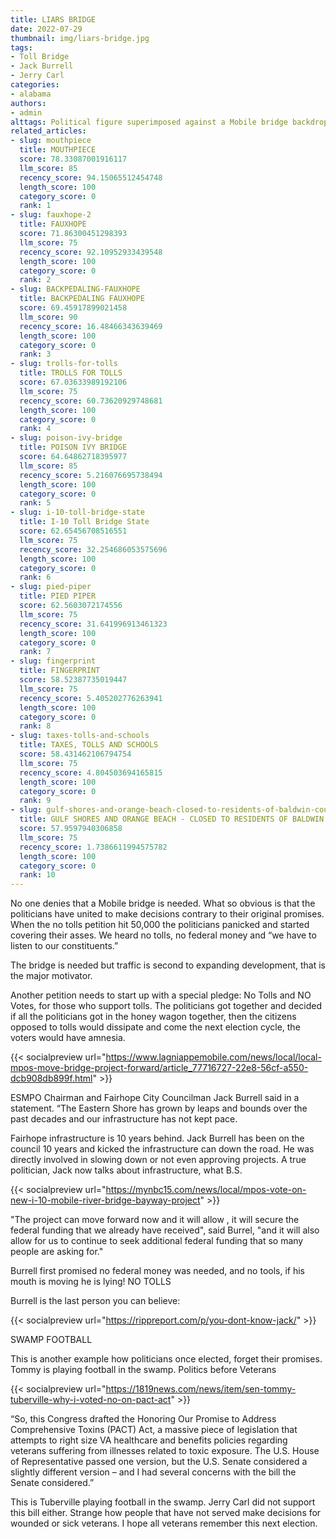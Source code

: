 ```yaml
---
title: LIARS BRIDGE
date: 2022-07-29
thumbnail: img/liars-bridge.jpg
tags:
- Toll Bridge
- Jack Burrell
- Jerry Carl
categories:
- alabama
authors:
- admin
alttags: Political figure superimposed against a Mobile bridge backdrop, symbolizing broken promises regarding toll-free infrastruc...
related_articles:
- slug: mouthpiece
  title: MOUTHPIECE
  score: 78.33087001916117
  llm_score: 85
  recency_score: 94.15065512454748
  length_score: 100
  category_score: 0
  rank: 1
- slug: fauxhope-2
  title: FAUXHOPE
  score: 71.86300451298393
  llm_score: 75
  recency_score: 92.10952933439548
  length_score: 100
  category_score: 0
  rank: 2
- slug: BACKPEDALING-FAUXHOPE
  title: BACKPEDALING FAUXHOPE
  score: 69.45917899021458
  llm_score: 90
  recency_score: 16.48466343639469
  length_score: 100
  category_score: 0
  rank: 3
- slug: trolls-for-tolls
  title: TROLLS FOR TOLLS
  score: 67.03633989192106
  llm_score: 75
  recency_score: 60.73620929748681
  length_score: 100
  category_score: 0
  rank: 4
- slug: poison-ivy-bridge
  title: POISON IVY BRIDGE
  score: 64.64862718395977
  llm_score: 85
  recency_score: 5.216076695738494
  length_score: 100
  category_score: 0
  rank: 5
- slug: i-10-toll-bridge-state
  title: I-10 Toll Bridge State
  score: 62.65456708516551
  llm_score: 75
  recency_score: 32.254686053575696
  length_score: 100
  category_score: 0
  rank: 6
- slug: pied-piper
  title: PIED PIPER
  score: 62.5603072174556
  llm_score: 75
  recency_score: 31.641996913461323
  length_score: 100
  category_score: 0
  rank: 7
- slug: fingerprint
  title: FINGERPRINT
  score: 58.52387735019447
  llm_score: 75
  recency_score: 5.405202776263941
  length_score: 100
  category_score: 0
  rank: 8
- slug: taxes-tolls-and-schools
  title: TAXES, TOLLS AND SCHOOLS
  score: 58.431462106794754
  llm_score: 75
  recency_score: 4.804503694165815
  length_score: 100
  category_score: 0
  rank: 9
- slug: gulf-shores-and-orange-beach-closed-to-residents-of-baldwin-county
  title: GULF SHORES AND ORANGE BEACH - CLOSED TO RESIDENTS OF BALDWIN COUNTY
  score: 57.9597940306858
  llm_score: 75
  recency_score: 1.7386611994575782
  length_score: 100
  category_score: 0
  rank: 10
---
```

No one denies that a Mobile bridge is needed. What so obvious is that the politicians have united to make decisions contrary to their original promises. When the no tolls petition hit 50,000 the politicians panicked and started covering their asses. We heard no tolls, no federal money and “we have to listen to our constituents.”

The bridge is needed but traffic is second to expanding development, that is the major motivator.

Another petition needs to start up with a special pledge: No Tolls and NO Votes, for those who support tolls. The politicians got together and decided if all the politicians got in the honey wagon together, then the citizens opposed to tolls would dissipate and come the next election cycle, the voters would have amnesia.

{{< socialpreview url="https://www.lagniappemobile.com/news/local/local-mpos-move-bridge-project-forward/article_77716727-22e8-56cf-a550-dcb908db899f.html" >}}

ESMPO Chairman and Fairhope City Councilman Jack Burrell said in a statement. “The Eastern Shore has grown by leaps and bounds over the past decades and our infrastructure has not kept pace.

Fairhope infrastructure is 10 years behind. Jack Burrell has been on the council 10 years and kicked the infrastructure can down the road. He was directly involved in slowing down or not even approving projects. A true politician, Jack now talks about infrastructure, what B.S.

{{< socialpreview url="https://mynbc15.com/news/local/mpos-vote-on-new-i-10-mobile-river-bridge-bayway-project" >}}

"The project can move forward now and it will allow , it will secure the federal funding that we already have received", said Burrel, "and it will also allow for us to continue to seek additional federal funding that so many people are asking for."

Burrell first promised no federal money was needed, and no tools, if his mouth is moving he is lying! NO TOLLS

Burrell is the last person you can believe:

{{< socialpreview url="https://rippreport.com/p/you-dont-know-jack/" >}}

SWAMP FOOTBALL

This is another example how politicians once elected, forget their promises. Tommy is playing football in the swamp. Politics before Veterans

{{< socialpreview url="https://1819news.com/news/item/sen-tommy-tuberville-why-i-voted-no-on-pact-act" >}}

“So, this Congress drafted the Honoring Our Promise to Address Comprehensive Toxins (PACT) Act, a massive piece of legislation that attempts to right size VA healthcare and benefits policies regarding veterans suffering from illnesses related to toxic exposure. The U.S. House of Representative passed one version, but the U.S. Senate considered a slightly different version – and I had several concerns with the bill the Senate considered.”

This is Tuberville playing football in the swamp. Jerry Carl did not support this bill either. Strange how people that have not served make decisions for wounded or sick veterans. I hope all veterans remember this next election.
